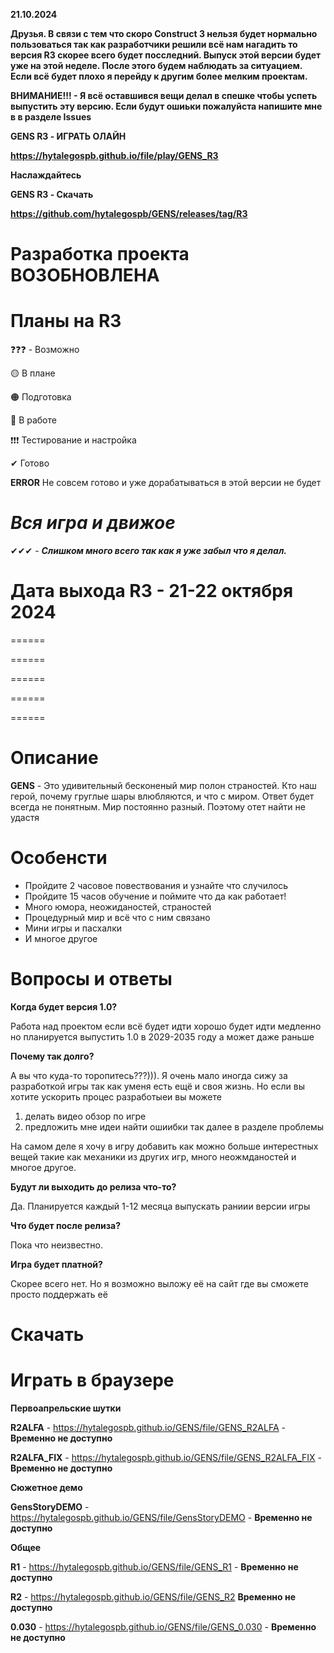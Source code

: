 **21.10.2024**

**Друзья. В связи с тем что скоро Construct 3 нельзя будет нормально пользоваться так как разработчики решили всё нам нагадить то версия R3 скорее всего будет посследний. Выпуск этой версии будет уже на этой неделе. После этого будем наблюдать за ситуацием. Если всё будет плохо я перейду к другим более мелким проектам.**

**ВНИМАНИЕ!!! - Я всё оставшився вещи делал в спешке чтобы успеть выпустить эту версию. Если будут ошиьки пожалуйста напишите мне в в разделе Issues**

**GENS R3 - ИГРАТЬ ОЛАЙН**

**https://hytalegospb.github.io/file/play/GENS_R3**

**Наслаждайтесь**

**GENS R3 - Скачать**

**https://github.com/hytalegospb/GENS/releases/tag/R3**


**Разработка проекта ВОЗОБНОВЛЕНА**
===========================================================

**Планы на R3**
===========================================================

❓❓❓ - Возможно

🟡 В плане

🟠 Подготовка

🔴 В работе

❗❗❗ Тестирование и настройка

✔ Готово

**ERROR** Не совсем готово и уже дорабатываться в этой версии не будет

***Вся игра и движое***
===========================================================

✔✔✔ - ***Слишком много всего так как я уже забыл что я делал.***

**Дата выхода R3 - 21-22 октября 2024**
===========================================================

======

======

======

======

======

**Описание**
===========================================================

**GENS** - Это удивительный бесконеный мир полон страностей. Кто наш герой, почему груглые шары влюбляются, и что с миром. Ответ будет всегда не понятным. Мир постоянно разный. Поэтому отет найти не удастя

**Особенсти**
===========================================================

- Пройдите 2 часовое повествования и узнайте что случилось
- Пройдите 15 часов обучение и поймите что да как работает!
- Много юмора, неожиданостей, страностей
- Процедурный мир и всё что с ним связано
- Мини игры и пасхалки
- И многое другое

Вопросы и ответы
===========================================================

**Когда будет версия 1.0?**

Работа над проектом если всё будет идти хорошо будет идти медленно но планируется выпустить 1.0 в 2029-2035 году а может даже раньше

**Почему так долго?**

А вы что куда-то торопитесь???))). Я очень мало иногда сижу за разработкой игры так как уменя есть ещё и своя жизнь. Но если вы хотите ускорить процес разработыеи вы можете

1) делать видео обзор по игре
2) предложить мне идеи найти ошиибки так далее в разделе проблемы

На самом деле я хочу в игру добавить как можно больше интерестных вещей такие как механики из других игр, много неожмданостей и многое другое.

**Будут ли выходить до релиза что-то?**

Да. Планируется каждый 1-12 месяца выпускать раниии версии игры

**Что будет после релиза?**

Пока что неизвестно.

**Игра будет платной?**

Скорее всего нет. Но я возможно выложу её на сайт где вы сможете просто поддержать её

**Скачать**
===========================================================

Играть в браузере
===========================================================

**Первоапрельские шутки**

**R2ALFA** -  https://hytalegospb.github.io/GENS/file/GENS_R2ALFA - **Временно не доступно**

**R2ALFA_FIX** -  https://hytalegospb.github.io/GENS/file/GENS_R2ALFA_FIX - **Временно не доступно**

**Сюжетное демо**

**GensStoryDEMO** -  https://hytalegospb.github.io/GENS/file/GensStoryDEMO - **Временно не доступно**

**Общее**

**R1** -  https://hytalegospb.github.io/GENS/file/GENS_R1 - **Временно не доступно**

**R2** -  https://hytalegospb.github.io/GENS/file/GENS_R2 **Временно не доступно**

**0.030** - https://hytalegospb.github.io/GENS/file/GENS_0.030 - **Временно не доступно**
